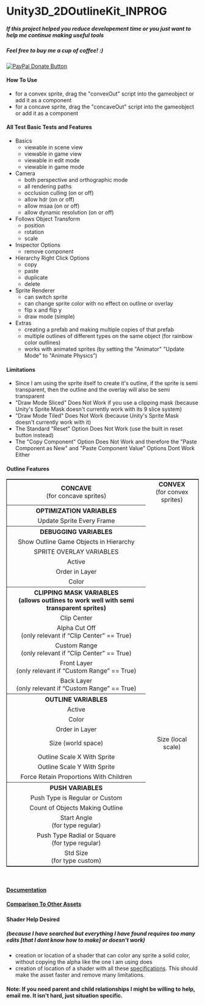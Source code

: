 # Unity3D_2DOutlineKit_INPROG

<h5>If this project helped you reduce developement time or you just want to help me continue making useful tools</h5>
<h5>Feel free to buy me a cup of coffee! :)</h5>
<a href="https://www.paypal.com/cgi-bin/webscr?cmd=_donations&business=bryan%2eo%2ecancel%40gmail%2ecom&lc=US&item_name=Cup%20Of%20Coffee&item_number=0000&no_note=0&currency_code=USD&bn=PP%2dDonationsBF%3abtn_donateCC_LG%2egif%3aNonHostedGuest">
  <img src="https://www.paypalobjects.com/en_US/i/btn/btn_donateCC_LG.gif" alt="PayPal Donate Button">
</a>
<h4>How To Use</h4>
<ul>
  <li>for a convex sprite, drag the "convexOut" script into the gameobject or add it as a component</li>
  <li>for a concave sprite, drag the "concaveOut" script into the gameobject or add it as a component</li>
</ul>
<h4>All Test Basic Tests and Features</h4>
<ul>
  <li>
    Basics
    <ul>
      <li>viewable in scene view</li>
      <li>viewable in game view</li>
      <li>viewable in edit mode</li>
      <li>viewable in game mode</li>
    </ul>
  </li>
  <li>
    Camera
    <ul>
      <li>both perspective and orthographic mode</li>
      <li>all rendering paths</li>
      <li>occlusion culling (on or off)</li>
      <li>allow hdr (on or off)</li>
      <li>allow msaa (on or off)</li>
      <li>allow dynamic resolution (on or off)</li>
    </ul>
  </li>
  <li>
    Follows Object Transform
    <ul>
      <li>position</li> 
      <li>rotation</li> 
      <li>scale</li>
    </ul>
  </li>
  <li>
    Inspector Options
    <ul>
      <li>remove component</li>
    </ul>
  </li>
  <li>
    Hierarchy Right Click Options
    <ul>
      <li>copy</li>
      <li>paste</li>
      <li>duplicate</li>
      <li>delete</li>
    </ul>
  </li>
  <li>
    Sprite Renderer
    <ul>
      <li>can switch sprite</li>
      <li>can change sprite color with no effect on outline or overlay</li>
      <li>flip x and flip y</li>
      <li>draw mode (simple)</li>
    </ul>
  </li>
  <li>
    Extras
    <ul>
      <li>creating a prefab and making multiple copies of that prefab</li>
      <li>multiple outlines of different types on the same object (for rainbow color outlines)</li>
      <li>works with animated sprites (by setting the "Animator" "Update Mode" to "Animate Physics”)</li>
    </ul>
  </li>
</ul>
<h4>Limitations</h4>
<ul>
  <li>Since I am using the sprite itself to create it's outline, if the sprite is semi transparent, then the outline and the overlay will also be semi transparent</li>
  <li>"Draw Mode Sliced" Does Not Work if you use a clipping mask (because Unity's Sprite Mask doesn't currently work with its 9 slice system)</li>
  <li>"Draw Mode Tiled" Does Not Work (because Unity's Sprite Mask doesn't currently work with it)</li>
  <li>The Standard "Reset" Option Does Not Work (use the built in reset button instead)</li>
  <li>The "Copy Component" Option Does Not Work and therefore the "Paste Component as New" and "Paste Component Value" Options Dont Work Either</li>
</ul>
<h4>Outline Features</h4>
<table style="width:100%; border: 1px solid black; text-align:center;">
  <tr>
    <td><b>CONCAVE</b><br>(for concave sprites)</td>
    <td><b>CONVEX</b><br>(for convex sprites)</td>
  </tr>
  <tr>
    <th>OPTIMIZATION VARIABLES</th>
  </tr>
  <tr>
    <td>Update Sprite Every Frame</td>
  </tr>
  <tr>
    <th>DEBUGGING VARIABLES</th>
  </tr>
  <tr>
    <td>Show Outline Game Objects in Hierarchy</td>
  </tr>
  <tr>
    <td>SPRITE OVERLAY VARIABLES</td>
  </tr>
  <tr>
    <td>Active</td>
  </tr>
  <tr>
    <td>Order in Layer</td>
  </tr>
  <tr>
    <td>Color</td>
  </tr>
  <tr>
    <th>CLIPPING MASK VARIABLES<br>(allows outlines to work well with semi transparent sprites)</th>
  </tr>
  <tr>
    <td>Clip Center</td>
  </tr>
  <tr>
    <td>Alpha Cut Off<br>(only relevant if “Clip Center” == True)</td>
  </tr>
  <tr>
    <td>Custom Range<br>(only relevant if “Clip Center” == True)</td>
  </tr>
  <tr>
    <td>Front Layer<br>(only relevant if “Custom Range” == True)</td>
  </tr>
  <tr>
    <td>Back Layer<br>(only relevant if “Custom Range” == True)</td>
  </tr>
  <tr>
    <th>OUTLINE VARIABLES</th>
  </tr>
  <tr>
    <td>Active</td>
  </tr>
  <tr>
    <td>Color</td>
  </tr>
  <tr>
    <td>Order in Layer</td>
  </tr>
  <tr>
    <td>Size (world space)</td>
    <td>Size (local scale)</td>
  </tr>
  <tr>
    <td>Outline Scale X With Sprite</td>
  </tr>
  <tr>
    <td>Outline Scale Y With Sprite</td>
  </tr>
  <tr>
    <td>Force Retain Proportions With Children</td>
  </tr>
  <tr>
    <th>PUSH VARIABLES</th>
  </tr>
  <tr>
    <td>Push Type is Regular or Custom</td>
    <td></td>
  </tr>
  <tr>
    <td>Count of Objects Making Outline</td>
    <td></td>
  </tr>
  <tr>
    <td>Start Angle<br>(for type regular)</td>
    <td></td>
  </tr>
  <tr>
    <td>Push Type Radial or Square<br>(for type regular)</td>
    <td></td>
  </tr>
  <tr>
    <td>Std Size<br>(for type custom)</td>
    <td></td>
  </tr>
</table>
<br>
<h4><a href="https://docs.google.com/document/d/1UCxu07cAwVSxPS3i7ouwJIBSrV2yh9v0bNlYWYeJJcs/edit?usp=sharing">
Documentation
</a></h4>
<h4><a href="https://docs.google.com/document/d/1wpzp4dFecQ3u8pj6IuYlhem_of8CiI_OEGuR32aKG_w/edit?usp=sharing">
Comparison To Other Assets
</a></h4>
<h5>
<h4>Shader Help Desired</h4>
<h5>(because I have searched but everything I have found requires too many edits [that I dont know how to make] or doesn't work)</h5>
<ul>
  <li>creation or location of a shader that can color any sprite a solid color, without copying the alpha like the one I am using does</li>
  <li>creation of location of a shader with all these <a href="https://docs.google.com/document/d/1ASiDM8Ra5F9e-VTWzHEJcNvDyBeABuzv6KxhkgsPKtM/edit?usp=sharing">specifications</a>. This should make the asset faster and remove many limitations.</li>
</ul>
<h4>Note: If you need parent and child relationships I might be willing to help, email me. It isn't hard, just situation specific.</h4>
